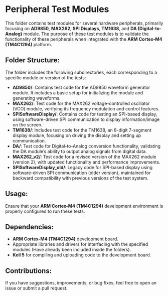 # Peripheral Test Modules

This folder contains test modules for several hardware peripherals, primarily focusing on **AD9850**, **MAX262**, **SPI Displays**, **TM1638**, and **DA (Digital-to-Analog)** module. The purpose of these test modules is to validate the functionality of these peripherals when integrated with the **ARM Cortex-M4 (TM4C1294)** platform.

## Folder Structure:
The folder includes the following subdirectories, each corresponding to a specific module or version of the tests:

- **AD9850/**: Contains test code for the AD9850 waveform generator module. It includes a basic setup for initializing the module and generating waveforms.
- **MAX262/**: Test code for the MAX262 voltage-controlled oscillator (VCO) module, verifying its frequency modulation and control features.
- **SPISoftwareDisplay/**: Contains code for testing an SPI-based display, using software-driven SPI communication to display information/image on the screen.
- **TM1638/**: Includes test code for the TM1638, an 8-digit 7-segment display module, focusing on driving the display and setting up communication.
- **DA/**: Test code for Digital-to-Analog conversion functionality, validating the DA module’s ability to output analog signals from digital data.
- **MAX262_v2/**: Test code for a revised version of the MAX262 module (version 2), with updated functionality and performance improvements.
- **SPISoftwareDisplay_old/**: Legacy code for SPI-based display using software-driven SPI communication (older version), maintained for backward compatibility with previous versions of the test system.

## Usage:
Ensure that your **ARM Cortex-M4 (TM4C1294)** development environment is properly configured to run these tests.

## Dependencies:
- **ARM Cortex-M4 (TM4C1294)** development board.
- Appropriate libraries and drivers for interfacing with the specified modules (Have already been included inside the folders).
- **Keil 5** for compiling and uploading code to the development board.

## Contributions:
If you have suggestions, improvements, or bug fixes, feel free to open an issue or submit a pull request.
